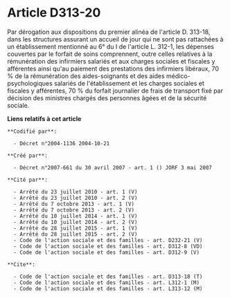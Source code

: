 # Article D313-20

Par dérogation aux dispositions du premier alinéa de l'article D. 313-18, dans les structures assurant un accueil de jour qui
ne sont pas rattachées à un établissement mentionné au 6° du I de l'article L. 312-1, les dépenses couvertes par le forfait
de soins comprennent, outre celles relatives à la rémunération des infirmiers salariés et aux charges sociales et fiscales y
afférentes ainsi qu'au paiement des prestations des infirmiers libéraux, 70 % de la rémunération des aides-soignants et des
aides médico-psychologiques salariés de l'établissement et les charges sociales et fiscales y afférentes, 70 % du forfait
journalier de frais de transport fixé par décision des ministres chargés des personnes âgées et de la sécurité sociale.

**Liens relatifs à cet article**

	**Codifié par**:

	  - Décret n°2004-1136 2004-10-21

	**Créé par**:

	  - Décret n°2007-661 du 30 avril 2007 - art. 1 () JORF 3 mai 2007

	**Cité par**:

	  - Arrêté du 23 juillet 2010 - art. 1 (V)
	  - Arrêté du 23 juillet 2010 - art. 2 (V)
	  - Arrêté du 7 octobre 2013 - art. 1 (V)
	  - Arrêté du 7 octobre 2013 - art. 2 (V)
	  - Arrêté du 10 juillet 2014 - art. 1 (V)
	  - Arrêté du 10 juillet 2014 - art. 2 (V)
	  - Arrêté du 28 juillet 2015 - art. 1 (V)
	  - Arrêté du 28 juillet 2015 - art. 2 (V)
	  - Code de l'action sociale et des familles - art. D232-21 (V)
	  - Code de l'action sociale et des familles - art. D312-8 (VD)
	  - Code de l'action sociale et des familles - art. D312-9 (V)

	**Cite**:

	  - Code de l'action sociale et des familles - art. D313-18 (T)
	  - Code de l'action sociale et des familles - art. L312-1 (M)
	  - Code de l'action sociale et des familles - art. L313-12 (M)
